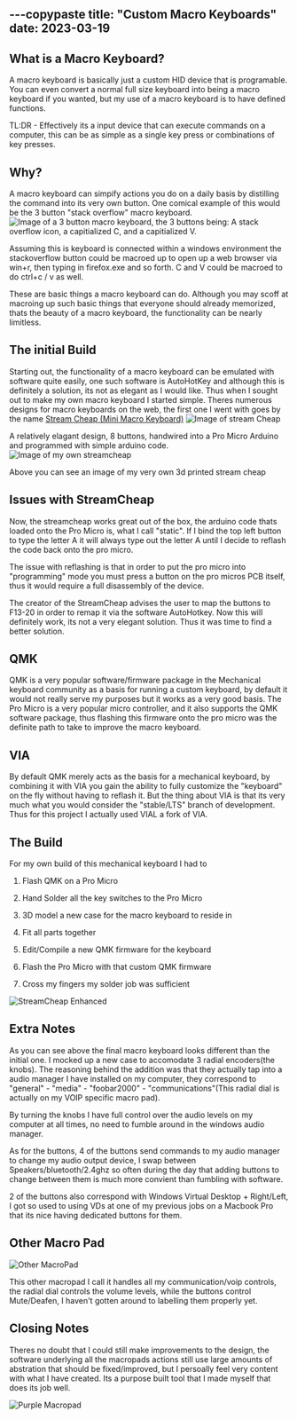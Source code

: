 ---copypaste
title: "Custom Macro Keyboards"
date: 2023-03-19
---

## What is a Macro Keyboard?

A macro keyboard is basically just a custom HID device that is programable.
You can even convert a normal full size keyboard into being a macro keyboard if you wanted, but my use of a macro keyboard is to have defined functions.

TL:DR - Effectively its a input device that can execute commands on a computer, this can be as simple as a single key press or combinations of key presses.

## Why?

A macro keyboard can simpify actions you do on a daily basis by distilling the command into its very own button. One comical example of this would be the 3 button "stack overflow" macro keyboard.
![Image of a 3 button macro keyboard, the 3 buttons being: A stack overflow icon, a capitialized C, and a capitialized V.](/blogboi/assets/images/copypaste.jpg)

Assuming this is keyboard is connected within a windows environment the stackoverflow button could be macroed up to open up a web browser via win+r, then typing in firefox.exe and so forth.
C and V could be macroed to do ctrl+c / v as well.

These are basic things a macro keyboard can do. Although you may scoff at macroing up such basic things that everyone should already memorized, thats the beauty of a macro keyboard, the functionality can be nearly limitless.

## The initial Build

Starting out, the functionality of a macro keyboard can be emulated with software quite easily, one such software is AutoHotKey and although this is definitely a solution, its not as elegant as I would like. Thus when I sought out to make my own macro keyboard I started simple. Theres numerous designs for macro keyboards on the web, the first one I went with goes by the name [Stream Cheap (Mini Macro Keyboard)](https://www.thingiverse.com/thing:2822140)
![Image of stream Cheap](/blogboi/assets/images/Streamcheap.jpg)

A relatively elagant design, 8 buttons, handwired into a Pro Micro Arduino and programmed with simple arduino code.
![Image of my own streamcheap](/blogboi/assets/images/StreamcheapOwn.jpg)

Above you can see an image of my very own 3d printed stream cheap

## Issues with StreamCheap

Now, the streamcheap works great out of the box, the arduino code thats loaded onto the Pro Micro is, what I call "static". If I bind the top left button to type the letter A it will always type out the letter A until I decide to reflash the code back onto the pro micro.

The issue with reflashing is that in order to put the pro micro into "programming" mode you must press a button on the pro micros PCB itself, thus it would require a full disassembly of the device.

The creator of the StreamCheap advises the user to map the buttons to F13-20 in order to remap it via the software AutoHotkey. Now this will definitely work, its not a very elegant solution. Thus it was time to find a better solution.

## QMK

QMK is a very popular software/firmware package in the Mechanical keyboard community as a basis for running a custom keyboard, by default it would not really serve my purposes but it works as a very good basis. The Pro Micro is a very popular micro controller, and it also supports the QMK software package, thus flashing this firmware onto the pro micro was the definite path to take to improve the macro keyboard.

## VIA

By default QMK merely acts as the basis for a mechanical keyboard, by combining it with VIA you gain the ability to fully customize the "keyboard" on the fly without having to reflash it. But the thing about VIA is that its very much what you would consider the "stable/LTS" branch of development. Thus for this project I actually used VIAL a fork of VIA.

## The Build

For my own build of this mechanical keyboard I had to

1. Flash QMK on a Pro Micro

2. Hand Solder all the key switches to the Pro Micro

3. 3D model a new case for the macro keyboard to reside in

4. Fit all parts together

5. Edit/Compile a new QMK firmware for the keyboard 

6. Flash the Pro Micro with that custom QMK firmware

7. Cross my fingers my solder job was sufficient

![StreamCheap Enhanced](/blogboi/assets/images/StreamcheapEnhanced.jpg)

## Extra Notes

As you can see above the final macro keyboard looks different than the initial one. I mocked up a new case to accomodate 3 radial encoders(the knobs). The reasoning behind the addition was that they actually tap into a audio manager I have installed on my computer, they correspond to "general" - "media" - "foobar2000" - "communications"(This radial dial is actually on my VOIP specific macro pad).

By turning the knobs I have full control over the audio levels on my computer at all times, no need to fumble around in the windows audio manager.

As for the buttons, 4 of the buttons send commands to my audio manager to change my audio output device, I swap between Speakers/bluetooth/2.4ghz so often during the day that adding buttons to change between them is much more convient than fumbling with software.

2 of the buttons also correspond with Windows Virtual Desktop + Right/Left, I got so used to using VDs at one of my previous jobs on a Macbook Pro that its nice having dedicated buttons for them.

## Other Macro Pad

![Other MacroPad](/blogboi/assets/images/OtherMacroPad.jpg)

This other macropad I call it handles all my communication/voip controls, the radial dial controls the volume levels, while the buttons control Mute/Deafen, I haven't gotten around to labelling them properly yet.

## Closing Notes

Theres no doubt that I could still make improvements to the design, the software underlying all the macropads actions still use large amounts of abstration that should be fixed/improved, but I persoally feel very content with what I have created. Its a purpose built tool that I made myself that does its job well.


![Purple Macropad](/blogboi/assets/images/StreamcheapPurple.jpg)